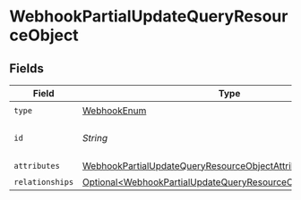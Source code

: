 # WebhookPartialUpdateQueryResourceObject


## Fields

| Field                                                                                                                                              | Type                                                                                                                                               | Required                                                                                                                                           | Description                                                                                                                                        |
| -------------------------------------------------------------------------------------------------------------------------------------------------- | -------------------------------------------------------------------------------------------------------------------------------------------------- | -------------------------------------------------------------------------------------------------------------------------------------------------- | -------------------------------------------------------------------------------------------------------------------------------------------------- |
| `type`                                                                                                                                             | [WebhookEnum](../../models/components/WebhookEnum.md)                                                                                              | :heavy_check_mark:                                                                                                                                 | N/A                                                                                                                                                |
| `id`                                                                                                                                               | *String*                                                                                                                                           | :heavy_check_mark:                                                                                                                                 | The ID of the webhook.                                                                                                                             |
| `attributes`                                                                                                                                       | [WebhookPartialUpdateQueryResourceObjectAttributes](../../models/components/WebhookPartialUpdateQueryResourceObjectAttributes.md)                  | :heavy_check_mark:                                                                                                                                 | N/A                                                                                                                                                |
| `relationships`                                                                                                                                    | [Optional\<WebhookPartialUpdateQueryResourceObjectRelationships>](../../models/components/WebhookPartialUpdateQueryResourceObjectRelationships.md) | :heavy_minus_sign:                                                                                                                                 | N/A                                                                                                                                                |